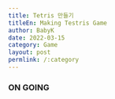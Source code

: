 ```yaml
---
title: Tetris 만들기
titleEn: Making Testris Game
author: BabyK
date: 2022-03-15
category: Game
layout: post
permlink: /:category
---
```


### ON GOING
